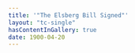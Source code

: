 ```yaml
---
title: '"The Elsberg Bill Signed"'
layout: "tc-single"
hasContentInGallery: true
date: 1900-04-20
---
```

